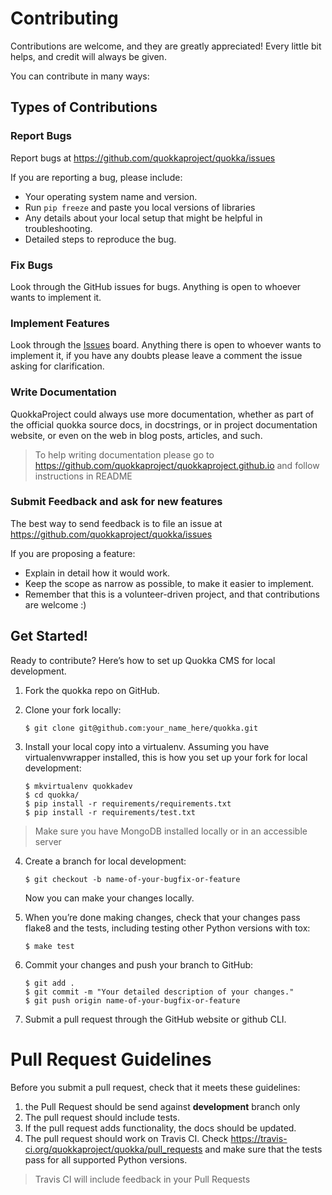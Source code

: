 Contributing
============

Contributions are welcome, and they are greatly appreciated! Every
little bit helps, and credit will always be given.

You can contribute in many ways:

Types of Contributions
----------------------

### Report Bugs

Report bugs at <https://github.com/quokkaproject/quokka/issues>

If you are reporting a bug, please include:

-   Your operating system name and version.
-   Run ```pip freeze``` and paste you local versions of libraries
-   Any details about your local setup that might be helpful
    in troubleshooting.
-   Detailed steps to reproduce the bug.

### Fix Bugs

Look through the GitHub issues for bugs. Anything is
open to whoever wants to implement it.

### Implement Features

Look through the [Issues](https://github.com/rochacbruno/quokka_ng/issues) board. Anything there is open to whoever wants to implement it, if you have any doubts please leave a comment the issue asking for clarification.

### Write Documentation

QuokkaProject could always use more documentation,
whether as part of the official quokka source docs,
in docstrings, or in project documentation website, or even on the web in blog posts, articles, and such.

> To help writing documentation please go to https://github.com/quokkaproject/quokkaproject.github.io and follow instructions in README

### Submit Feedback and ask for new features

The best way to send feedback is to file an issue at
<https://github.com/quokkaproject/quokka/issues>

If you are proposing a feature:

-   Explain in detail how it would work.
-   Keep the scope as narrow as possible, to make it easier
    to implement.
-   Remember that this is a volunteer-driven project, and that
    contributions are welcome :)

Get Started!
------------

Ready to contribute? Here’s how to set up Quokka CMS
for local development.

1.  Fork the quokka repo on GitHub.
2.  Clone your fork locally:

        $ git clone git@github.com:your_name_here/quokka.git

3.  Install your local copy into a virtualenv. Assuming you have
    virtualenvwrapper installed, this is how you set up your fork for
    local development:

        $ mkvirtualenv quokkadev
        $ cd quokka/
        $ pip install -r requirements/requirements.txt
        $ pip install -r requirements/test.txt

 > Make sure you have MongoDB installed locally or in an accessible server

4.  Create a branch for local development:

        $ git checkout -b name-of-your-bugfix-or-feature

    Now you can make your changes locally.

5.  When you’re done making changes, check that your changes pass flake8
    and the tests, including testing other Python versions with tox:

        $ make test

6.  Commit your changes and push your branch to GitHub:

        $ git add .
        $ git commit -m "Your detailed description of your changes."
        $ git push origin name-of-your-bugfix-or-feature

7.  Submit a pull request through the GitHub website or github CLI.

Pull Request Guidelines
=======================

Before you submit a pull request, check that it meets these guidelines:

1.  the Pull Request should be send against **development** branch only
2.  The pull request should include tests.
3.  If the pull request adds functionality, the docs should be updated.
4.  The pull request should work on Travis CI. Check <https://travis-ci.org/quokkaproject/quokka/pull_requests> and make sure that the tests pass for all supported Python versions.
> Travis CI will include feedback in your Pull Requests
